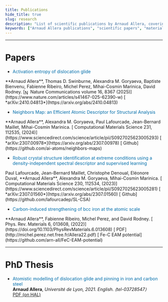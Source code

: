 ```yaml
---
title: Publications
hide_title: true
slug: research
description: "List of scientific publications by Arnaud Allera, covering topics in materials science, atomistic simulation, dislocations physics, and machine learning for materials."
keywords: ["Arnaud Allera publications", "scientific papers", "materials science research", "atomic simulations", "dislocation glide", "machine learning in materials", "computational materials science", "PhD thesis", "physical review materials", "computational materials science", "arxiv"]
---
```


----
# Papers
- <sm><span style="color: #006daa;">Activation entropy of dislocation glide</span>  
</sm>
<sm>
**Arnaud Allera**, Thomas D. Swinburne, Alexandra M. Goryaeva, Baptiste Bienvenu, Fabienne Ribeiro, Michel Perez, Mihai-Cosmin Marinica, David Rodney.     
</sm>
<sm>
[<img src="https://www.nature.com/static/images/favicons/nature/apple-touch-icon-f39cb19454.png"
     alt="Nature logo"
     style="height:1em; width:auto; vertical-align:middle;"> Nature Communications volume 16, 8367 (2025)](https://www.nature.com/articles/s41467-025-62390-w)  
[<i class="ai ai-arxiv ai"></i> *arXiv:2410.04813*](https://arxiv.org/abs/2410.04813)
</sm>

- <sm><span style="color: #006daa;">Neighbors Map: an Efficient Atomic Descriptor for Structural Analysis</span>  
</sm>
<sm>
**Arnaud Allera**, Alexandra M. Goryaeva, Paul Lafourcade, Jean-Bernard Maillet, Mihai-Cosmin Marinica.     
</sm>
<sm>
[<i class="ai ai-elsevier-square ai"></i> Computational Materials Science 231, 112535, (2024)](https://www.sciencedirect.com/science/article/pii/S0927025623005293)  
[<i class="ai ai-arxiv ai"></i> *arXiv:2307.00978*](https://arxiv.org/abs/2307.00978)  
[<i class="fab fa-github"></i> Github](https://github.com/ai-atoms/neighbors-maps)
</sm>



- <sm><span style="color: #006daa;">Robust crystal structure identification at extreme conditions using a density-independent spectral descriptor and supervised learning</span>   
</sm>
<sm>
Paul Lafourcade, Jean-Bernard Maillet, Christophe Denoual, Eléonore Duval, **Arnaud Allera**, Alexandra M. Goryaeva, Mihai-Cosmin Marinica. 
</sm>
<sm>
[<i class="ai ai-elsevier-square ai"></i> Computational Materials Science 230, 112534, (2023)](https://www.sciencedirect.com/science/article/pii/S0927025623005281)  
[<i class="ai ai-arxiv ai"></i> *arXiv:2307.01560*](https://arxiv.org/abs/2307.01560)  
[<i class="fab fa-github"></i> Github](https://github.com/lafourcadep/SL-CSA)
</sm>



- <sm><span style="color: #006daa;">Carbon-induced strengthening of bcc iron at the atomic scale</span>        
</sm>
<sm>
**Arnaud Allera**, Fabienne Ribeiro, Michel Perez, and David Rodney.
</sm>
<sm>
[<i class="fa-solid fa-link"></i> Phys. Rev. Materials 6, 013608, (2022)](https://doi.org/10.1103/PhysRevMaterials.6.013608)  
[<i class="fa-solid fa-file-pdf"></i> PDF](http://michel.perez.net.free.fr/Allera22.pdf)  
[<i class="fa-brands fa-github fa"></i>  Fe-C EAM potential](https://github.com/arn-all/FeC-EAM-potential) 
</sm>


----


# PhD Thesis

- <span style="color: #006daa;">Atomistic modelling of dislocation glide and pinning in iron and carbon steel</span>  
<sm>**Arnaud Allera**, *Université de Lyon, 2021. English. ⟨tel-03728547⟩*   
[</sm>
<sm><i class="ai ai-hal ai"></i> PDF (on HAL)](https://theses.hal.science/tel-03728547)
</sm>

 

